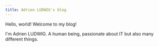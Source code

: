 ```yaml
---
title: Adrien LUDWIG's blog
---
```


Hello, world! Welcome to my blog!

I'm Adrien LUDWIG.
A human being, passionate about IT but also many different things.
